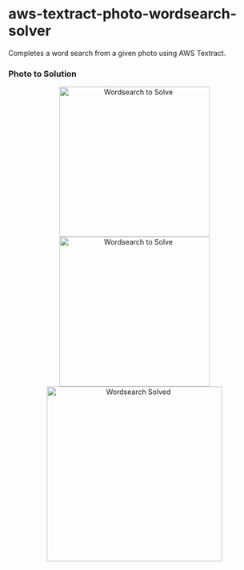 # aws-textract-photo-wordsearch-solver
Completes a word search from a given photo using AWS Textract.

### Photo to Solution
<p align="center">
  <img width="300" src="https://res.cloudinary.com/dj7k0lade/image/upload/v1599607143/github/download_4.png" alt="Wordsearch to Solve" />
  <img width="300" src="https://res.cloudinary.com/dj7k0lade/image/upload/v1599607213/github/download_3.png" alt="Wordsearch to Solve" />
  <img width="350" src="https://res.cloudinary.com/dj7k0lade/image/upload/v1599606689/github/wordsearch-solver-app.png" alt="Wordsearch Solved" />
</p>
